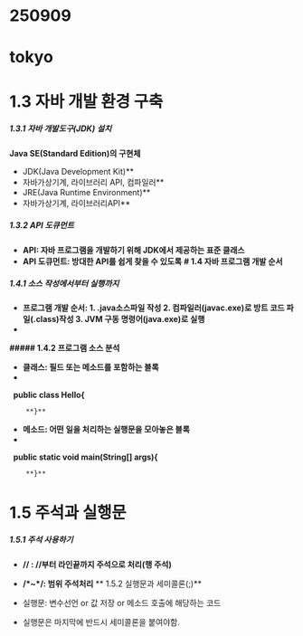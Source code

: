 # 250909

# tokyo



# **1.3 자바 개발 환경 구축**

##### **1.3.1 자바 개발도구(JDK) 설치**

**Java SE(Standard Edition)의 구현체**
- JDK(Java Development Kit)**
- 자바가상기계, 라이브러리 API, 컴파일러**
- JRE(Java Runtime Environment)**
- 자바가상기계, 라이브러리API**

##### **1.3.2 API 도큐먼트**

* **API: 자바 프로그램을 개발하기 위해 JDK에서 제공하는 표준 클래스**
* **API 도큐먼트: 방대한 API를 쉽게 찾을 수 있도록**
**# 1.4 자바 프로그램 개발 순서**

##### **1.4.1 소스 작성에서부터 실행까지**

* **프로그램 개발 순서: 1. .java소스파일 작성 2. 컴파일러(javac.exe)로 방트 코드 파일(.class)작성 3. JVM 구동 명령어(java.exe)로 실행**
* 
**##### 1.4.2 프로그램 소스 분석**

* **클래스: 필드 또는 메소드를 포함하는 블록**
* 
**&nbsp;	public class Hello{**

		**}**

* **메소드: 어떤 일을 처리하는 실행문을 모아놓은 블록**
* 
**&nbsp;	public static void main(String\[] args){**

		**}**

# **1.5 주석과 실행문**

##### **1.5.1 주석 사용하기**

* **// : //부터 라인끝까지 주석으로 처리(행 주석)**
* **/\*~\*/: 범위 주석처리**
** 1.5.2 실행문과 세미콜론(;)**

* 실행문: 변수선언 or 값 저장 or 메소드 호출에 해당하는 코드
* 실행문은 마지막에 반드시 세미콜론을 붙여야함.
